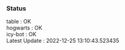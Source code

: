 ### Status


table : OK  
hogwarts : OK  
icy-bot : OK  
Latest Update : 2022-12-25 13:10:43.523435
